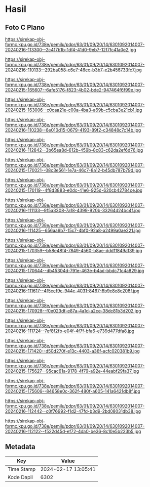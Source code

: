 # Hasil

## Foto C Plano

https://sirekap-obj-formc.kpu.go.id/738e/pemilu/pdpr/63/01/09/20/14/6301092014007-20240216-113300--2c417b1b-1df4-41d0-9eb7-12f7fc41a0e2.jpg

https://sirekap-obj-formc.kpu.go.id/738e/pemilu/pdpr/63/01/09/20/14/6301092014007-20240216-110133--292ba058-c6e7-46cc-b3b7-e2b456733fc7.jpg

https://sirekap-obj-formc.kpu.go.id/738e/pemilu/pdpr/63/01/09/20/14/6301092014007-20240215-165607--6afe5176-f823-4b02-bde2-947464f6f99e.jpg

https://sirekap-obj-formc.kpu.go.id/738e/pemilu/pdpr/63/01/09/20/14/6301092014007-20240215-163006--c0caa21e-c00a-4ba3-a69b-c5cba3e21cb1.jpg

https://sirekap-obj-formc.kpu.go.id/738e/pemilu/pdpr/63/01/09/20/14/6301092014007-20240216-110238--6e010d15-0679-4193-89f2-c34848c7c14b.jpg

https://sirekap-obj-formc.kpu.go.id/738e/pemilu/pdpr/63/01/09/20/14/6301092014007-20240216-112842--3b65ea8d-612b-459b-8c83-c62da2ef6d76.jpg

https://sirekap-obj-formc.kpu.go.id/738e/pemilu/pdpr/63/01/09/20/14/6301092014007-20240215-170021--08c3e561-1e7a-46c7-8a12-b45db787b79d.jpg

https://sirekap-obj-formc.kpu.go.id/738e/pemilu/pdpr/63/01/09/20/14/6301092014007-20240215-170119--4f8d3883-e0dc-41e6-925d-620cb42784ce.jpg

https://sirekap-obj-formc.kpu.go.id/738e/pemilu/pdpr/63/01/09/20/14/6301092014007-20240216-111133--9f5a3308-7a18-4399-920b-33264d24bc4f.jpg

https://sirekap-obj-formc.kpu.go.id/738e/pemilu/pdpr/63/01/09/20/14/6301092014007-20240216-111425--656aa9b7-15c7-4bf0-92a8-a2499a0ae221.jpg

https://sirekap-obj-formc.kpu.go.id/738e/pemilu/pdpr/63/01/09/20/14/6301092014007-20240215-170359--b58e48f4-7849-4560-b8ae-ddd11849a139.jpg

https://sirekap-obj-formc.kpu.go.id/738e/pemilu/pdpr/63/01/09/20/14/6301092014007-20240215-170644--db45304d-791e-463e-b4ad-bbdc71c4a829.jpg

https://sirekap-obj-formc.kpu.go.id/738e/pemilu/pdpr/63/01/09/20/14/6301092014007-20240216-111617--4f5ccf9e-944c-4031-8467-8b9c8e8c208f.jpg

https://sirekap-obj-formc.kpu.go.id/738e/pemilu/pdpr/63/01/09/20/14/6301092014007-20240215-170928--f0e023df-e87a-4a1d-a2ce-38dc81b3d202.jpg

https://sirekap-obj-formc.kpu.go.id/738e/pemilu/pdpr/63/01/09/20/14/6301092014007-20240216-111724--7ef8f2fb-e04f-4f7f-bfa6-e739d477dfa8.jpg

https://sirekap-obj-formc.kpu.go.id/738e/pemilu/pdpr/63/01/09/20/14/6301092014007-20240215-171420--d50d270f-e13c-4403-a36f-acfc020381b9.jpg

https://sirekap-obj-formc.kpu.go.id/738e/pemilu/pdpr/63/01/09/20/14/6301092014007-20240215-175627--95cac61a-9178-4f79-a92e-44eabf29fa37.jpg

https://sirekap-obj-formc.kpu.go.id/738e/pemilu/pdpr/63/01/09/20/14/6301092014007-20240215-175606--84658e0c-362f-480f-a605-141a6421db8f.jpg

https://sirekap-obj-formc.kpu.go.id/738e/pemilu/pdpr/63/01/09/20/14/6301092014007-20240216-112442--c0f76992-f1d2-47fd-b3d9-2bd08031db38.jpg

https://sirekap-obj-formc.kpu.go.id/738e/pemilu/pdpr/63/01/09/20/14/6301092014007-20240216-112122--f522d45d-ef72-4da0-be36-8c10e5b223b5.jpg


## Metadata

| Key        | Value               |
| ---------- | ------------------- |
| Time Stamp | 2024-02-17 13:05:41 |
| Kode Dapil | 6302                |



